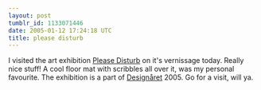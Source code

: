 ```yaml
---
layout: post
tumblr_id: 1133071446
date: 2005-01-12 17:24:18 UTC
title: please disturb
---
```


I visited the art exhibition <a href="http://www.svenskform.se/svenskform/just_nu.asp?justnuid=104" target="_blank">Please Disturb</a> on it's vernissage today. Really nice stuff! A cool floor mat with scribbles all over it, was my personal favourite. The exhibition is a part of <a href="http://www.designaret.se/" target="_blank">Designåret</a> 2005. Go for a visit, will ya.

